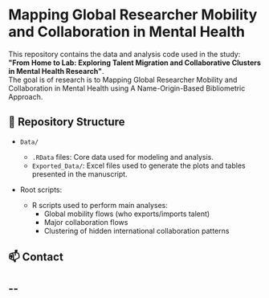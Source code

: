 # Mapping Global Researcher Mobility and Collaboration in Mental Health

This repository contains the data and analysis code used in the study: **"From Home to Lab: Exploring Talent Migration and Collaborative Clusters in Mental Health Research"**.  
The goal is of research is to Mapping Global Researcher Mobility and Collaboration in Mental Health using A Name-Origin-Based Bibliometric Approach.

## 📂 Repository Structure

- `Data/`
  - `.RData` files: Core data used for modeling and analysis.
  - `Exported_Data/`: Excel files used to generate the plots and tables presented in the manuscript.

- Root scripts:
  - R scripts used to perform main analyses:
    - Global mobility flows (who exports/imports talent)
    - Major collaboration flows
    - Clustering of hidden international collaboration patterns


## 📫 Contact
--
--
